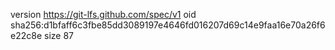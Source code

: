 version https://git-lfs.github.com/spec/v1
oid sha256:d1bfaff6c3fbe85dd3089197e4646fd016207d69c14e9faa16e70a26f6e22c8e
size 87
